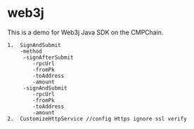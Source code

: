 # web3j
This is a demo for Web3j Java SDK on the CMPChain.
```
1.  SignAndSubmit
    -method
     -signAfterSubmit
        -rpcUrl
        -fromPk
        -toAddress
        -amount
     -signAndSubmit
        -rpcUrl
        -fromPk
        -toAddress
        -amount
2.  CustomizeHttpService //config Https ignore ssl verify
```
